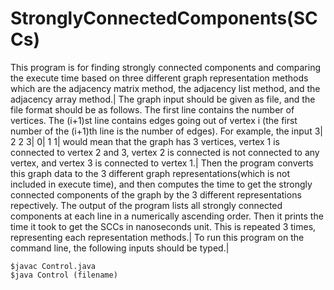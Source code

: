 # StronglyConnectedComponents(SCCs)

This program is for finding strongly connected components and comparing the execute time based on three different graph representation methods which are the adjacency matrix method, the adjacency list method, and the adjacency array method.|
The graph input should be given as file, and the file format should be as follows. The first line contains the number of vertices. The (i+1)st line contains edges going out of vertex i (the first number of the (i+1)th line is the number of edges). For example, the input
3|
2 2 3|
0|
1 1|
would mean that the graph has 3 vertices, vertex 1 is connected to vertex 2 and 3, vertex 2 is connected is not connected to any vertex, and vertex 3 is connected to vertex 1.|
Then the program converts this graph data to the 3 different graph representations(which is not included in execute time), and then computes the time to get the strongly connected components of the graph by the 3 different representations repectively.
The output of the program lists all strongly connected components at each line in a numerically ascending order. Then it prints the time it took to get the SCCs in nanoseconds unit. This is repeated 3 times, representing each representation methods.|
To run this program on the command line, the following inputs should be typed.|
```
$javac Control.java
$java Control (filename)
```
